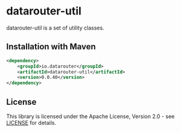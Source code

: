 # datarouter-util

datarouter-util is a set of utility classes.


## Installation with Maven

```xml
<dependency>
	<groupId>io.datarouter</groupId>
	<artifactId>datarouter-util</artifactId>
	<version>0.0.40</version>
</dependency>
```

## License

This library is licensed under the Apache License, Version 2.0 - see [LICENSE](../LICENSE) for details.
